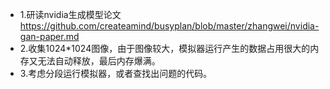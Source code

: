 - 1.研读nvidia生成模型论文
https://github.com/createamind/busyplan/blob/master/zhangwei/nvidia-gan-paper.md
- 2.收集1024*1024图像，由于图像较大，模拟器运行产生的数据占用很大的内存又无法自动释放，最后内存爆满。
- 3.考虑分段运行模拟器，或者查找出问题的代码。
